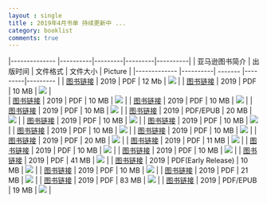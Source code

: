 ```yaml
---
layout : single
title : 2019年4月书单 持续更新中 ...
category: booklist
comments: true
---
```


[b1]: ../../Images/2019-04/artificial-neural-networks-java-applications.jpg
[r1]: https://www.amazon.com/dp/1484244206

[b2]: ../../Images/2019-04/object-oriented-thought-process-5th.jpg
[r2]: https://www.amazon.com/dp/0135181968

[b3]: ../../Images/2019-04/machine-learning-big-data-analyis.jpg
[r3]: https://www.amazon.com/dp/3110550326

[b4]: ../../Images/2019-04/cybersecurity-current-writings-threats-protection.jpg
[r4]: https://www.amazon.com/dp/147667440X

[b5]: ../../Images/2019-04/advanced-game-narrative-toolbox.jpg
[r5]: https://www.amazon.com/dp/1138499633

[b6]: ../../Images/2019-04/deep-learning-fundamentals-theory-applications.jpg
[r6]: https://www.amazon.com/dp/3030060721

[b7]: ../../Images/2019-04/introduction-c-gui-programming.jpg
[r7]: https://www.amazon.com/dp/1912047659

[b8]: ../../Images/2019-04/data-science-marketing-analytics.jpg
[r8]: https://www.amazon.com/dp/B07LCNZPDX

[b9]: ../../Images/2019-04/python-machine-learning-wei-meng-lee.jpg
[r9]: https://www.amazon.com/dp/1119545633

[b10]: ../../Images/2019-04/internet-book-everything-computer-networking-5th.jpg
[r10]: https://www.amazon.com/dp/1138331333

[b11]: ../../Images/2019-04/designing-how-people-think-products.jpg
[r11]: https://www.amazon.com/dp/1491985453

[b12]: ../../Images/2019-04/understanding-digital-image-processing.jpg
[r12]: https://www.amazon.com/dp/1138566845

[b13]: ../../Images/2019-04/multimedia-networking-technologies-protocols-architectures.jpg
[r13]: https://www.amazon.com/dp/1630813788

[b14]: ../../Images/2019-04/matlab-essentials-course-engineers-scientists.jpg
[r14]: https://www.amazon.com/dp/1138032379/

[b15]: ../../Images/2019-04/game-audio-programming-principles-practices.jpg
[r15]: https://www.amazon.com/dp/1138068918/

[b16]: ../../Images/2019-04/building-web-apps-wordpress-application-2nd.jpg
[r16]: https://www.amazon.com/dp/1491990082/#customerReviews

[b17]: ../../Images/2019-04/kubernetes-patterns-designing-cloud-native-apps.jpg
[r17]: https://www.amazon.com/dp/1492050288/

[b18]: ../../Images/2019-04/unreal-mobile-standalone-vr-professional.jpg
[r18]: https://www.amazon.com/dp/1484243595/

[b19]: ../../Images/2019-04/kali-linux-2018-windows-penetration-testing-2nd.jpg
[r19]: https://www.amazon.com/dp/1788997468/

[b20]: ../../Images/2019-04/kubernetes-aws-deploy-manage-production-ready.jpg
[r20]: https://www.amazon.com/dp/1788390075/

[b21]: ../../Images/2019-04
[r21]: a

[b22]: ../../Images/2019-04
[r22]: a



|-------------- |----------|---------|---------|----------|
| 亚马逊图书简介  | 出版时间  | 文件格式 | 文件大小  | Picture  |
|-------------  |----------| ------- |---------|--------- |
| [图书链接][r1] | 2019 | PDF | 12 Mb | ![][b1] |
| [图书链接][r2] | 2019 | PDF | 10 MB | ![][b2] |    
| [图书链接][r3] | 2019 | PDF | 10 MB | ![][b3] |
| [图书链接][r4] | 2019 | PDF | 10 MB | ![][b4] |
| [图书链接][r5] | 2019 | PDF | 10 MB | ![][b5] |
| [图书链接][r6] | 2019 | PDF/EPUB | 20 MB | ![][b6] |
| [图书链接][r7] | 2019 | PDF | 10 MB | ![][b7] |
| [图书链接][r8] | 2019 | PDF | 10 MB | ![][b8] |
| [图书链接][r9] | 2019 | PDF | 10 MB | ![][b9] |
| [图书链接][r10] | 2019 | PDF | 10 MB | ![][b10] |
| [图书链接][r11] | 2019 | PDF | 20 MB | ![][b11] |
| [图书链接][r12] | 2019 | PDF | 11 MB | ![][b12] |
| [图书链接][r13] | 2019 | PDF | 10 MB | ![][b13] |
| [图书链接][r14] | 2019 | PDF | 10 MB | ![][b14] |
| [图书链接][r15] | 2019 | PDF | 41 MB | ![][b15] |
| [图书链接][r16] | 2019 | PDF(Early Release) | 10 MB | ![][b16] |
| [图书链接][r17] | 2019 | PDF | 10 MB | ![][b17] |
| [图书链接][r18] | 2019 | PDF | 21 MB | ![][b18] |
| [图书链接][r19] | 2019 | PDF | 83 MB | ![][b19] |
| [图书链接][r20] | 2019 | PDF/EPUB | 19 MB | ![][b20] |
